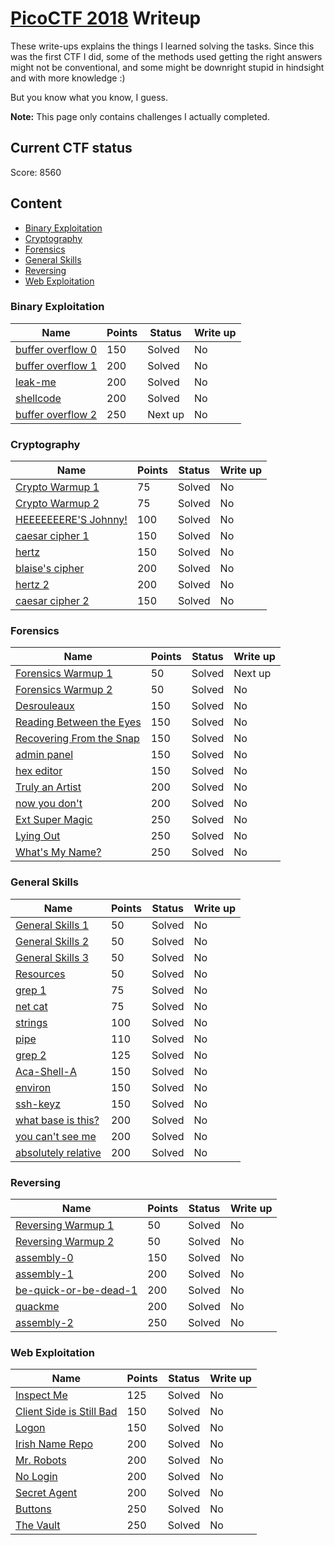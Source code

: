 # [PicoCTF 2018](https://2018game.picoctf.com/) Writeup

These write-ups explains the things I learned solving the tasks. Since this was the first CTF I did, some of the methods used getting the right answers might not be conventional, and some might be downright stupid in hindsight and with more knowledge :)

But you know what you know, I guess.

**Note:** This page only contains challenges I actually completed. 


## Current CTF status

Score: 8560



## Content
- [Binary Exploitation](#binary-exploitation)
- [Cryptography](#cryptography)
- [Forensics](#forensics)
- [General Skills](#general-skills)
- [Reversing](#reversing)
- [Web Exploitation](#web-exploitation)


### Binary Exploitation

|Name|Points|Status|Write up
|-|-|-|-|
|[buffer overflow 0](Binary%20Exploitation/buffer%20overflow%200)|150|Solved|No|
|[buffer overflow 1](Binary%20Exploitation/buffer%20overflow%201)|200|Solved|No|
|[leak-me](Binary%20Exploitation/leak-me)|200|Solved|No|
|[shellcode](Binary%20Exploitation/shellcode)|200|Solved|No|
|[buffer overflow 2](Binary%20Exploitation/buffer%20overflow%202)|250|Next up|No|

### Cryptography

|Name|Points|Status|Write up
|-|-|-|-|
|[Crypto Warmup 1](Cryptography/Crypto%20Warmup%201)|75|Solved|No|
|[Crypto Warmup 2](Cryptography/Crypto%20Warmup%202)|75|Solved|No|
|[HEEEEEEERE'S Johnny!](Cryptography/HEEEEEEERE%27S%20Johnny!)|100|Solved|No|
|[caesar cipher 1](Cryptography/caesar%20cipher%201)|150|Solved|No|
|[hertz](Cryptography/hertz)|150|Solved|No|
|[blaise's cipher](Cryptography/blaise%27s%20cipher)|200|Solved|No|
|[hertz 2](Cryptography/hertz%202)|200|Solved|No|
|[caesar cipher 2](Cryptography/caesar%20cipher%202)|150|Solved|No|


### Forensics

|Name|Points|Status|Write up
|-|-|-|-|
|[Forensics Warmup 1](Forensics/Forensics%20Warmup%201)|50|Solved|Next up|
|[Forensics Warmup 2](Forensics/Forensics%20Warmup%202)|50|Solved|No|
|[Desrouleaux](Forensics/Desrouleaux)|150|Solved|No|
|[Reading Between the Eyes](Forensics/Reading%20Between%20the%20Eyes)|150|Solved|No|
|[Recovering From the Snap](Forensics/Recovering%20From%20the%20Snap)|150|Solved|No|
|[admin panel](Forensics/admin%20panel)|150|Solved|No|
|[hex editor](Forensics/hex%20editor)|150|Solved|No|
|[Truly an Artist](Forensics/Truly%20an%20Artist)|200|Solved|No|
|[now you don't](Forensics/now%20you%20don%27t)|200|Solved|No|
|[Ext Super Magic](Forensics/Ext%20Super%20Magic)|250|Solved|No|
|[Lying Out](Forensics/Lying%20Out)|250|Solved|No|
|[What's My Name?](Forensics/What%27s%20My%20Name)|250|Solved|No|


### General Skills

|Name|Points|Status|Write up
|-|-|-|-|
|[General Skills 1](General%20Skills/General%20Warmup%201)|50|Solved|No|
|[General Skills 2](General%20Skills/General%20Warmup%202)|50|Solved|No|
|[General Skills 3](General%20Skills/General%20Warmup%203)|50|Solved|No|
|[Resources](General%20Skills/Resources)|50|Solved|No|
|[grep 1](General%20Skills/grep%201)|75|Solved|No|
|[net cat](General%20Skills/net%20cat)|75|Solved|No|
|[strings](General%20Skills/strings)|100|Solved|No|
|[pipe](General%20Skills/pipe)|110|Solved|No|
|[grep 2](General%20Skills/grep%202)|125|Solved|No|
|[Aca-Shell-A](General%20Skills/Aca-Shell-A)|150|Solved|No|
|[environ](General%20Skills/environ)|150|Solved|No|
|[ssh-keyz](General%20Skills/ssh-keyz)|150|Solved|No|
|[what base is this?](General%20Skills/what%20base%20is%20this)|200|Solved|No|
|[you can't see me](General%20Skills/you%20can%27t%20see%20me)|200|Solved|No|
|[absolutely relative](General%20Skills/absolutely%20relative)|200|Solved|No|

### Reversing

|Name|Points|Status|Write up
|-|-|-|-|
|[Reversing Warmup 1](Reversing/Reversing%20Warmup%201)|50|Solved|No|
|[Reversing Warmup 2](Reversing/Reversing%20Warmup%202)|50|Solved|No|
|[assembly-0](Reversing/assembly-0)|150|Solved|No|
|[assembly-1](Reversing/assembly-1)|200|Solved|No|
|[be-quick-or-be-dead-1](Reversing/be-quick-or-be-dead-1)|200|Solved|No|
|[quackme](Reversing/quackme)|200|Solved|No|
|[assembly-2](Reversing/assembly-2)|250|Solved|No|

### Web Exploitation

|Name|Points|Status|Write up
|-|-|-|-|
|[Inspect Me](Web%20Exploitation%2FInspect%20Me)|125|Solved|No|
|[Client Side is Still Bad](Web%20Exploitation/Client%20Side%20is%20Still%20Bad)|150|Solved|No|
|[Logon](Web%20Exploitation/Logon)|150|Solved|No|
|[Irish Name Repo](Web%20Exploitation/Irish%20Name%20Repo)|200|Solved|No|
|[Mr. Robots](Web%20Exploitation/Mr.%20Robots)|200|Solved|No|
|[No Login](Web%20Exploitation/No%20Login)|200|Solved|No|
|[Secret Agent](Web%20Exploitation/Secret%20Agent)|200|Solved|No|
|[Buttons](Web%20Exploitation/Buttons)|250|Solved|No|
|[The Vault](Web%20Exploitation/The%20Vault)|250|Solved|No|